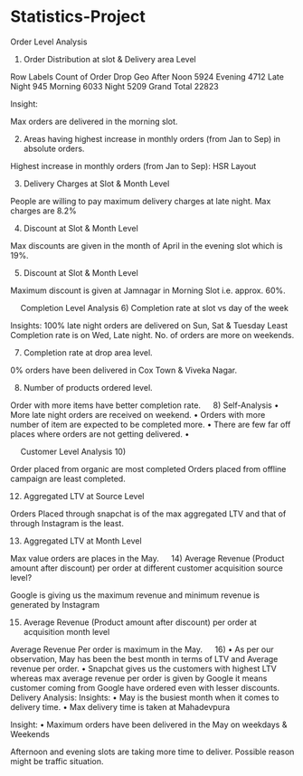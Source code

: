 # Statistics-Project

Order Level Analysis

1) Order Distribution at slot & Delivery area Level

Row Labels	Count of Order Drop Geo
After Noon	5924
Evening	4712
Late Night	945
Morning	6033
Night	5209
Grand Total	22823
 

Insight:

Max orders are delivered in the morning slot.

 

2) Areas having highest increase in monthly orders (from Jan to Sep) in absolute orders.

 
Highest increase in monthly orders (from Jan to Sep): HSR Layout
 


3) Delivery Charges at Slot & Month Level

 


People are willing to pay maximum delivery charges at late night. Max charges are 8.2%




 


4) Discount at Slot & Month Level

 
Max discounts are given in the month of April in the evening slot which is 19%.













5) Discount at Slot & Month Level

 
Maximum discount is given at Jamnagar in Morning Slot i.e. approx. 60%.



 
Completion Level Analysis
6)	 Completion rate at slot vs day of the week

 
Insights:
100% late night orders are delivered on Sun, Sat & Tuesday
Least Completion rate is on Wed, Late night.
No. of orders are more on weekends.










7)	 Completion rate at drop area level.

 

0% orders have been delivered in Cox Town & Viveka Nagar.
 


8) Number of products ordered level.

 

Order with more items have better completion rate.
 
8)	Self-Analysis
•	More late night orders are received on weekend.
•	Orders with more number of item are expected to be completed more.
•	There are few far off places where orders are not getting delivered.
•	



 
Customer Level Analysis
10)
 

Order placed from organic are most completed
Orders placed from offline campaign are least completed.
 


12) Aggregated LTV at Source Level
 
Orders Placed through snapchat is of the max aggregated LTV and that of through Instagram is the least.
 

13) Aggregated LTV at Month Level
 

Max value orders are places in the May.
 
14) Average Revenue (Product amount after discount) per order at different customer acquisition source level?

 

Google is giving us the maximum revenue and minimum revenue is generated by Instagram
 


15) Average Revenue (Product amount after discount) per order at acquisition month level
 
Average Revenue Per order is maximum in the May.
 
16)
•	As per our observation, May has been the best month in terms of LTV and Average revenue per order.
•	Snapchat gives us the customers with highest LTV whereas max average revenue per order is given by Google it means customer coming from Google have ordered even with lesser discounts.
 
Delivery Analysis:
Insights:
•	May is the busiest month when it comes to delivery time.
•	Max delivery time is taken at Mahadevpura


 

Insight: 
•	Maximum orders have been delivered in the May on weekdays & Weekends
 
 

Afternoon and evening slots are taking more time to deliver. Possible reason might be traffic situation.

